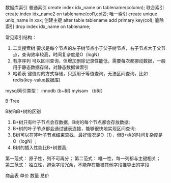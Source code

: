 数据库索引
普通索引 create index idx_name on tablename(column);
联合索引 create index idx_name2 on tablename(col1,col2);
唯一索引 create unique uniq_name in xxx;
创建主键 alter table tablename add primary key(col);
删除索引 drop index idx_name on tablename;

常见索引结构：
1. 二叉搜索树  要求是每个节点的左子树节点小于父子树节点，右子节点大于父节点，查询效率较高，时间复杂度是O（logN） 
2. 有序序列  可以区间查询，但增加删除记录性能低，需要每次都挪动数据，一般用于静态数据存储，对静态数据做索引
3. 哈希表  键值对的方式存储，只适用于等值查询，无法区间查询，比如redis(key-value数据库)

mysql索引类型：
innodb (b+树)
myisam （b树）

B-Tree

B树和B+树的区别
1. B+树只有叶子节点会存数据，B树的每个节点都会存放数据;
2. B+树的叶子节点都会通过链表连接，能够很快地实现区间查询;
3. B树可以在非叶子节点结束查找，最好情况是O（1），但B+树的时间复杂度是O（logN）;
4. B树的插入性能比B+树要高;

第一范式： 原子性，列不可再分；
第二范式： 唯一性，每一列都与主键相关；
第三范式： 独立性，避免字段冗余，不能存在能被其他字段推导出的字段


商品表  单价  数量  总价   
    